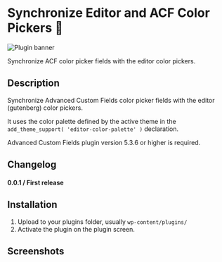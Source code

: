 # Synchronize Editor and ACF Color Pickers 🎨

![Plugin banner](https://mariecomet.fr/wp-content/uploads/2021/02/banner-1544x500-1.png)


Synchronize ACF color picker fields with the editor color pickers.

## Description

Synchronize Advanced Custom Fields color picker fields with the editor (gutenberg) color pickers.

It uses the color palette defined by the active theme in the `add_theme_support( 'editor-color-palette' )` declaration.

Advanced Custom Fields plugin version 5.3.6 or higher is required.

## Changelog

#### 0.0.1 / First release

## Installation

1. Upload to your plugins folder, usually `wp-content/plugins/`
2. Activate the plugin on the plugin screen.

## Screenshots
